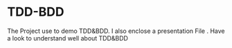 # TDD-BDD
The Project use to demo TDD&amp;BDD. 
I also enclose a presentation File . Have a look to understand well about TDD&BDD

